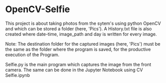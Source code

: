 # OpenCV-Selfie
This project is about taking photos from the sytem's using python OpenCV and which can be stored a folder (here, 'Pics'). A History.txt file is also created where date-time, image_path and day is written for every image.

Note: The destination folder for the captured images (here, 'Pics') must be the same as the folder where the program is saved, for the productive execution of the Program.

Selfie.py is the main program which captures the image from the front camera. The same can be done in the Jupyter Notebook using CV Selfie.ipynb
